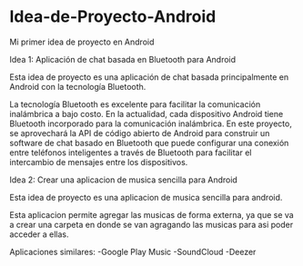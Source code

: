 # Idea-de-Proyecto-Android

Mi primer idea de proyecto en Android

Idea 1: Aplicación de chat basada en Bluetooth para Android

Esta idea de proyecto es una aplicación de chat basada principalmente en Android con la tecnología Bluetooth.

La tecnología Bluetooth es excelente para facilitar la comunicación inalámbrica a bajo costo. En la actualidad, cada dispositivo Android tiene Bluetooth incorporado para la comunicación inalámbrica. En este proyecto, se aprovechará la API de código abierto de Android para construir un software de chat basado en Bluetooth que puede configurar una conexión entre teléfonos inteligentes a través de Bluetooth para facilitar el intercambio de mensajes entre los dispositivos.

Idea 2: Crear una aplicacion de musica sencilla para Android

Esta idea de proyecto es una aplicacion de musica sencilla para android.

Esta aplicacion permite agregar las musicas de forma externa, ya que se va a crear una carpeta en donde se van agragando las musicas para asi poder acceder a ellas.

Aplicaciones similares:
-Google Play Music
-SoundCloud
-Deezer
